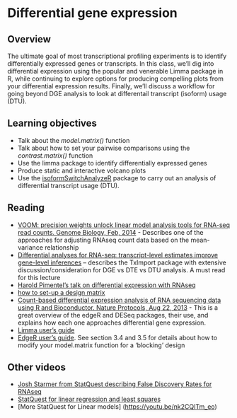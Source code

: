 # Differential gene expression

## Overview

The ultimate goal of most transcriptional profiling experiments is to identify differentially expressed genes or transcripts. In this class, we’ll dig into differential expression using the popular and venerable Limma package in R, while continuing to explore options for producing compelling plots from your differential expression results. Finally, we’ll discuss a workflow for going beyond DGE analysis to look at differentail transcript (isoform) usage (DTU).

## Learning objectives

* Talk about the _model.matrix()_ function
* Talk about how to set your pairwise comparisons using the _contrast.matrix()_ function
* Use the limma package to identify differentially expressed genes
* Produce static and interactive volcano plots
* Use the [isoformSwitchAnalyzeR](https://bioconductor.org/packages/release/bioc/vignettes/IsoformSwitchAnalyzeR/inst/doc/IsoformSwitchAnalyzeR.html) package to carry out an analysis of differential transcript usage (DTU).

## Reading

* [VOOM: precision weights unlock linear model analysis tools for RNA-seq read counts. Genome Biology, Feb, 2014](http://diytranscriptomics.github.io/Reading/files/voom.pdf) - Describes one of the approaches for adjusting RNAseq count data based on the mean-variance relationship
* [Differential analyses for RNA-seq: transcript-level estimates improve gene-level inferences](https://doi.org/10.12688/f1000research.7563.2) – describes the TxImport package with extensive discussion/consideration for DGE vs DTE vs DTU analysis. A must read for this lecture
* [Harold Pimentel’s talk on differential expression with RNAseq](https://www.youtube.com/watch?v=BRWj6re9iGc)
* [how to set-up a design matrix](http://genomicsclass.github.io/book/pages/expressing_design_formula.html)
* [Count-based differential expression analysis of RNA sequencing data using R and Bioconductor. Nature Protocols, Aug 22, 2013](http://diytranscriptomics.github.io/Reading/files/nprot.2013.099.pdf) - This is a great overview of the edgeR and DESeq packages, their use, and explains how each one approaches differential gene expression.
* [Limma user’s guide](http://www.bioconductor.org/packages/release/bioc/vignettes/limma/inst/doc/usersguide.pdf)
* [EdgeR user’s guide](https://www.bioconductor.org/packages/release/bioc/vignettes/edgeR/inst/doc/edgeRUsersGuide.pdf). See section 3.4 and 3.5 for details about how to modify your model.matrix function for a ‘blocking’ design

## Other videos

* [Josh Starmer from StatQuest describing False Discovery Rates for RNAseq](https://youtu.be/K8LQSvtjcEo)
* [StatQuest for linear regression and least squares](https://youtu.be/PaFPbb66DxQ)
* [More StatQuest for Linear models] (https://youtu.be/nk2CQITm_eo)
